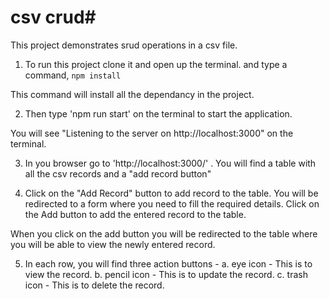 # csv crud#
This project demonstrates srud operations in a csv file.

1. To run this project clone it and open up the terminal. and type a command,
``` npm install ``` 

This command will install all the dependancy in the project.

2. Then type 'npm run start' on the terminal to start the application. 

You will see "Listening to the server on http://localhost:3000" on the terminal.

3. In you browser go to 'http://localhost:3000/' . You will find a table with all the csv records and a "add record button"

4. Click on the "Add Record" button to add record to the table. You will be redirected to a form where you need to fill the required details. Click on the Add button to add the entered record to the table. 

When you click on the add button you will be redirected to the table where you will be able to view the newly entered record.

5. In each row, you will find three action buttons - 
a. eye icon - This is to view the record.
b. pencil icon - This is to update the record.
c. trash icon - This is to delete the record.